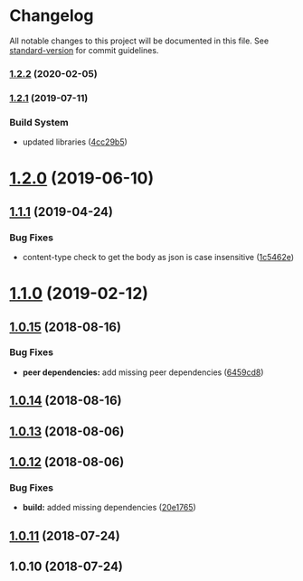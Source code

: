 # Changelog

All notable changes to this project will be documented in this file. See [standard-version](https://github.com/conventional-changelog/standard-version) for commit guidelines.

### [1.2.2](https://github.com/riccardomariani/odata-v4-ng/compare/v1.2.1...v1.2.2) (2020-02-05)

### [1.2.1](https://github.com/riccardomariani/odata-v4-ng/compare/v1.2.0...v1.2.1) (2019-07-11)


### Build System

* updated libraries ([4cc29b5](https://github.com/riccardomariani/odata-v4-ng/commit/4cc29b5))



<a name="1.2.0"></a>
# [1.2.0](https://github.com/riccardomariani/odata-v4-ng/compare/v1.1.1...v1.2.0) (2019-06-10)



<a name="1.1.1"></a>
## [1.1.1](https://github.com/riccardomariani/odata-v4-ng/compare/v1.1.0...v1.1.1) (2019-04-24)


### Bug Fixes

* content-type check to get the body as json is case insensitive ([1c5462e](https://github.com/riccardomariani/odata-v4-ng/commit/1c5462e))



<a name="1.1.0"></a>
# [1.1.0](https://github.com/riccardomariani/odata-v4-ng/compare/v1.0.15...v1.1.0) (2019-02-12)



<a name="1.0.15"></a>
## [1.0.15](https://github.com/riccardomariani/odata-v4-ng/compare/v1.0.14...v1.0.15) (2018-08-16)


### Bug Fixes

* **peer dependencies:** add missing peer dependencies ([6459cd8](https://github.com/riccardomariani/odata-v4-ng/commit/6459cd8))



<a name="1.0.14"></a>
## [1.0.14](https://github.com/riccardomariani/odata-v4-ng/compare/v1.0.13...v1.0.14) (2018-08-16)



<a name="1.0.13"></a>
## [1.0.13](https://github.com/riccardomariani/odata-v4-ng/compare/v1.0.12...v1.0.13) (2018-08-06)



<a name="1.0.12"></a>
## [1.0.12](https://github.com/riccardomariani/odata-v4-ng/compare/v1.0.11...v1.0.12) (2018-08-06)


### Bug Fixes

* **build:** added missing dependencies ([20e1765](https://github.com/riccardomariani/odata-v4-ng/commit/20e1765))



<a name="1.0.11"></a>
## [1.0.11](https://github.com/riccardomariani/odata-v4-ng/compare/v1.0.10...v1.0.11) (2018-07-24)



<a name="1.0.10"></a>
## 1.0.10 (2018-07-24)
